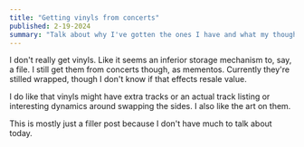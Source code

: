 ```yaml
---
title: "Getting vinyls from concerts"
published: 2-19-2024
summary: "Talk about why I've gotten the ones I have and what my thoughts on them are"
---
```


I don't really get vinyls. Like it seems an inferior storage mechanism to, say, a file. I still get them from concerts though, as mementos. Currently they're stilled wrapped, though I don't know if that effects resale value.

I do like that vinyls might have extra tracks or an actual track listing or interesting dynamics around swapping the sides. I also like the art on them.

This is mostly just a filler post because I don't have much to talk about today.
